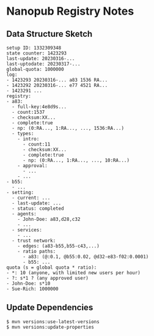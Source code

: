 # Nanopub Registry Notes

## Data Structure Sketch

    setup ID: 1332309348
    state counter: 1423293
    last-update: 20230316-...
    last-uptodate: 20230317-...
    global-quota: 1000000
    log:
    - 1423293 20230316-... a83 1536 RA...
    - 1423292 20230316-... e77 4521 RA...
    - 1423291 ...
    registry:
    - a83:
      - full-key:4e8d9s...
      - count:1537
      - checksum:XX...
      - complete:true
      - np: (0:RA..., 1:RA..., ..., 1536:RA...)
      - types:
        - intro:
          - count:11
          - checksum:XX...
          - complete:true
          - np: (0:RA..., 1:RA..., ..., 10:RA...)
        - approval:
          - ...
        - ... 
    - b55:
      - ...
    - setting:
      - current: ...
      - last-update: ...
      - status: completed
      - agents:
        - John-Doe: a83,d28,c32
        - ...
      - services:
        - ...
      - trust network:
        - edges: (a83-b55,b55-c43,...)
        - ratio paths:
          - a83: (@:0.1, @b55:0.02, @d32-e83-f02:0.0001)
          - b55: ...
    quota (s = global quota * ratio):
    - *: 10 (anyone, with limited new users per hour)
    - ?: s*1 ? (any approved user)
    - John-Doe: s*10
    - Sue-Rich: 1000000

## Update Dependencies

    $ mvn versions:use-latest-versions
    $ mvn versions:update-properties

